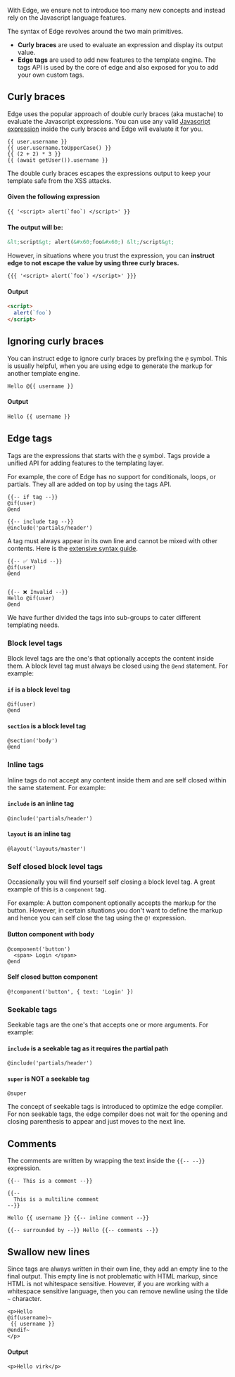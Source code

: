 With Edge, we ensure not to introduce too many new concepts and instead rely on the Javascript language features.

The syntax of Edge revolves around the two main primitives.

- **Curly braces** are used to evaluate an expression and display its output value.
- **Edge tags** are used to add new features to the template engine. The tags API is used by the core of edge and also exposed for you to add your own custom tags.

## Curly braces

Edge uses the popular approach of double curly braces (aka mustache) to evaluate the Javascript expressions. You can use any valid [Javascript expression](https://developer.mozilla.org/en-US/docs/Web/JavaScript/Guide/Expressions_and_Operators#expressions) inside the curly braces and Edge will evaluate it for you.

```edge
{{ user.username }}
{{ user.username.toUpperCase() }}
{{ (2 + 2) * 3 }}
{{ (await getUser()).username }}
```

The double curly braces escapes the expressions output to keep your template safe from the XSS attacks.

#### Given the following expression

```edge
{{ '<script> alert(`foo`) </script>' }}
```

#### The output will be:

```html
&lt;script&gt; alert(&#x60;foo&#x60;) &lt;/script&gt;
```

However, in situations where you trust the expression, you can **instruct edge to not escape the value by using three curly braces.**

```edge
{{{ '<script> alert(`foo`) </script>' }}}
```

#### Output

```html
<script>
  alert(`foo`)
</script>
```

## Ignoring curly braces

You can instruct edge to ignore curly braces by prefixing the `@` symbol. This is usually helpful, when you are using edge to generate the markup for another template engine.

```edge
Hello @{{ username }}
```

#### Output

```html
Hello {{ username }}
```

## Edge tags

Tags are the expressions that starts with the `@` symbol. Tags provide a unified API for adding features to the templating layer.

For example, the core of Edge has no support for conditionals, loops, or partials. They all are added on top by using the tags API.

```edge
{{-- if tag --}}
@if(user)
@end

{{-- include tag --}}
@include('partials/header')
```

A tag must always appear in its own line and cannot be mixed with other contents. Here is the [extensive syntax guide](https://github.com/edge-js/syntax).

```edge
{{-- ✅ Valid --}}
@if(user)
@end


{{-- ❌ Invalid --}}
Hello @if(user)
@end
```

We have further divided the tags into sub-groups to cater different templating needs.

### Block level tags

Block level tags are the one's that optionally accepts the content inside them. A block level tag must always be closed using the `@end` statement. For example:

#### `if` is a block level tag

```edge
@if(user)
@end
```

#### `section` is a block level tag

```edge
@section('body')
@end
```

### Inline tags

Inline tags do not accept any content inside them and are self closed within the same statement. For example:

#### `include` is an inline tag

```edge
@include('partials/header')
```

#### `layout` is an inline tag

```edge
@layout('layouts/master')
```

### Self closed block level tags

Occasionally you will find yourself self closing a block level tag. A great example of this is a `component` tag.

For example: A button component optionally accepts the markup for the button. However, in certain situations you don't want to define the markup and hence you can self close the tag using the `@!` expression.

#### Button component with body

```edge
@component('button')
  <span> Login </span>
@end
```

#### Self closed button component

```edge
@!component('button', { text: 'Login' })
```

### Seekable tags

Seekable tags are the one's that accepts one or more arguments. For example:

#### `include` is a seekable tag as it requires the partial path

```edge
@include('partials/header')
```

#### `super` is NOT a seekable tag

```edge
@super
```

The concept of seekable tags is introduced to optimize the edge compiler. For non seekable tags, the edge compiler does not wait for the opening and closing parenthesis to appear and just moves to the next line.

## Comments

The comments are written by wrapping the text inside the `{{-- --}}` expression.

```edge
{{-- This is a comment --}}

{{--
  This is a multiline comment
--}}

Hello {{ username }} {{-- inline comment --}}

{{-- surrounded by --}} Hello {{-- comments --}}
```

## Swallow new lines

Since tags are always written in their own line, they add an empty line to the final output. This empty line is not problematic with HTML markup, since HTML is not whitespace sensitive. However, if you are working with a whitespace sensitive language, then you can remove newline using the tilde `~` character.

```edge
<p>Hello
@if(username)~
 {{ username }}
@endif~
</p>
```

#### Output

```
<p>Hello virk</p>
```
